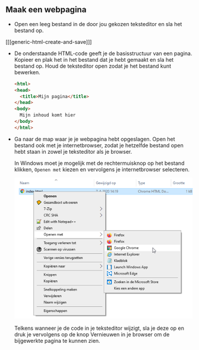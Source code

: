 ## Maak een webpagina

- Open een leeg bestand in de door jou gekozen teksteditor en sla het bestand op.

[[[generic-html-create-and-save]]]

- De onderstaande HTML-code geeft je de basisstructuur van een pagina. Kopieer en plak het in het bestand dat je hebt gemaakt en sla het bestand op. Houd de teksteditor open zodat je het bestand kunt bewerken.

  ```html
  <html>
  <head>
    <title>Mijn pagina</title>
  </head>
  <body>
    Mijn inhoud komt hier
  </body>
  </html>
  ```

- Ga naar de map waar je je webpagina hebt opgeslagen. Open het bestand ook met je internetbrowser, zodat je hetzelfde bestand open hebt staan in zowel je teksteditor als je browser.

  In Windows moet je mogelijk met de rechtermuisknop op het bestand klikken, `Openen met` kiezen en vervolgens je internetbrowser selecteren.

  ![Openen met browser](images/open-with-browser.png)

  Telkens wanneer je de code in je teksteditor wijzigt, sla je deze op en druk je vervolgens op de knop Vernieuwen in je browser om de bijgewerkte pagina te kunnen zien.
